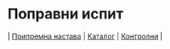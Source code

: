 # Поправни испит

| [Припремна настава][1]
| [Каталог][2]
| [Контролни][3]
|

[1]: https://drive.google.com/drive/folders/1CEXUwF5g3M55MugZyfWRwl4dgjn0ppUC?usp=drive_link "Материјали са припремне наставе"
[2]: https://ndjapic.github.io/zayopa/m7/ "Каталог линкова"
[3]: https://drive.google.com/drive/folders/0B-Ml4P4pFIzwMTYwODI2NGQtMmVmMy00ODcxLTg0NmMtZTZmN2NmMTg5NDU0?resourcekey=0-NCnKqLwRZqUYQUXglS_o7A&usp=drive_link "Претходни контролни задаци"
